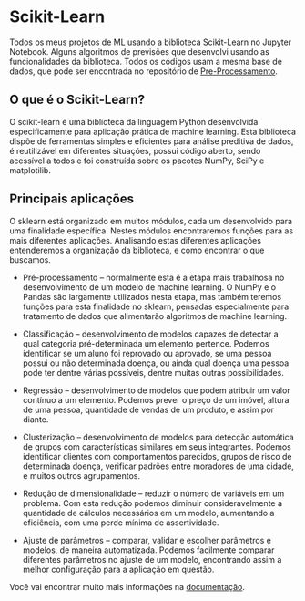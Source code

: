 # Scikit-Learn
Todos os meus projetos de ML usando a biblioteca Scikit-Learn no Jupyter Notebook. Alguns algoritmos de previsões que desenvolvi usando as funcionalidades
da biblioteca. Todos os códigos usam a mesma base de dados, que pode ser encontrada no repositório de [Pre-Processamento](https://github.com/Gregory-JP/Pre-Processamento).

## O que é o Scikit-Learn?
O scikit-learn é uma biblioteca da linguagem Python desenvolvida especificamente para aplicação prática de machine learning. 
Esta biblioteca dispõe de ferramentas simples e eficientes para análise preditiva de dados, é reutilizável em diferentes situações, 
possui código aberto, sendo acessível a todos e foi construída sobre os pacotes NumPy, SciPy e matplotilib.

## Principais aplicações
O sklearn está organizado em muitos módulos, cada um desenvolvido para uma finalidade específica. 
Nestes módulos encontraremos funções para as mais diferentes aplicações. Analisando estas diferentes aplicações entenderemos a 
organização da biblioteca, e como encontrar o que buscamos.
    
- Pré-processamento – normalmente esta é a etapa mais trabalhosa no desenvolvimento de um modelo de machine learning. O NumPy e o Pandas são largamente 
utilizados nesta etapa, mas também teremos funções para esta finalidade no sklearn, pensadas especialmente para tratamento de dados que 
alimentarão algoritmos de machine learning.

- Classificação – desenvolvimento de modelos capazes de detectar a qual categoria pré-determinada um elemento pertence. Podemos identificar se um aluno 
foi reprovado ou aprovado, se uma pessoa possui ou não determinada doença, ou ainda qual doença uma pessoa pode ter dentre várias possíveis, 
dentre muitas outras possibilidades.

- Regressão – desenvolvimento de modelos que podem atribuir um valor contínuo a um elemento. Podemos prever o preço de um imóvel, altura de uma pessoa, 
quantidade de vendas de um produto, e assim por diante.

 - Clusterização – desenvolvimento de modelos para detecção automática de grupos com características similares em seus integrantes. 
 Podemos identificar clientes com comportamentos parecidos, grupos de risco de determinada doença, verificar padrões entre moradores de uma cidade, 
 e muitos outros agrupamentos.

 - Redução de dimensionalidade – reduzir o número de variáveis em um problema. Com esta redução podemos diminuir consideravelmente a quantidade de 
 cálculos necessários em um modelo, aumentando a eficiência, com uma perde mínima de assertividade.

 - Ajuste de parâmetros – comparar, validar e escolher parâmetros e modelos, de maneira automatizada. Podemos facilmente comparar diferentes 
 parâmetros no ajuste de um modelo, encontrando assim a melhor configuração para a aplicação em questão.
 
 Você vai encontrar muito mais informações na [documentação](https://scikit-learn.org/stable/).
